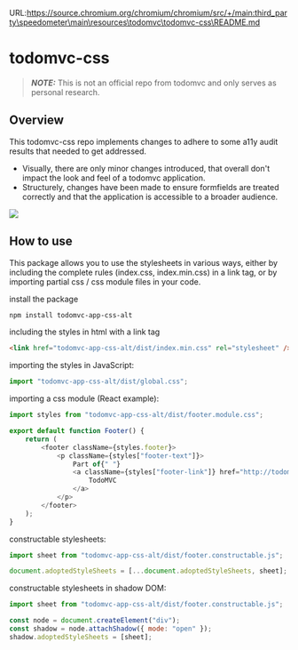 URL:https://source.chromium.org/chromium/chromium/src/+/main:third_party\speedometer\main\resources\todomvc\todomvc-css\README.md
# todomvc-css

> **_NOTE:_** This is not an official repo from todomvc and only serves as personal research.

## Overview

This todomvc-css repo implements changes to adhere to some a11y audit results that needed to get addressed.

-   Visually, there are only minor changes introduced, that overall don't impact the look and feel of a todomvc application.
-   Structurely, changes have been made to ensure formfields are treated correctly and that the application is accessible to a broader audience.

![](screenshot.png)

## How to use

This package allows you to use the stylesheets in various ways, either by including the complete rules (index.css, index.min.css) in a link tag, or by importing partial css / css module files in your code.

install the package

```bash
npm install todomvc-app-css-alt
```

including the styles in html with a link tag

```html
<link href="todomvc-app-css-alt/dist/index.min.css" rel="stylesheet" />
```

importing the styles in JavaScript:

```javascript
import "todomvc-app-css-alt/dist/global.css";
```

importing a css module (React example):

```javascript
import styles from "todomvc-app-css-alt/dist/footer.module.css";

export default function Footer() {
    return (
        <footer className={styles.footer}>
            <p className={styles["footer-text"]}>
                Part of{" "}
                <a className={styles["footer-link"]} href="http://todomvc.com">
                    TodoMVC
                </a>
            </p>
        </footer>
    );
}
```

constructable stylesheets:

```javascript
import sheet from "todomvc-app-css-alt/dist/footer.constructable.js";

document.adoptedStyleSheets = [...document.adoptedStyleSheets, sheet];
```

constructable stylesheets in shadow DOM:

```javascript
import sheet from "todomvc-app-css-alt/dist/footer.constructable.js";

const node = document.createElement("div");
const shadow = node.attachShadow({ mode: "open" });
shadow.adoptedStyleSheets = [sheet];
```
